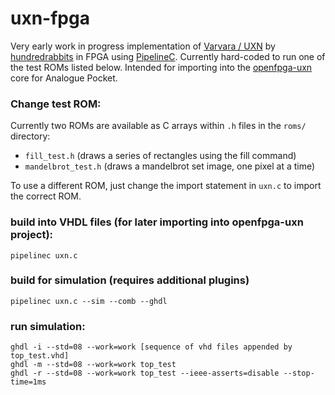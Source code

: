 # uxn-fpga
Very early work in progress implementation of [Varvara / UXN](https://100r.co/site/uxn.html) by [hundredrabbits](https://100r.co/site/home.html) in FPGA using [PipelineC](https://github.com/JulianKemmerer/PipelineC). Currently hard-coded to run one of the test ROMs listed below. Intended for importing into the [openfpga-uxn](https://github.com/tsalvo/openfpga-uxn) core for Analogue Pocket.

### Change test ROM:
Currently two ROMs are available as C arrays within `.h` files in the `roms/` directory:
- `fill_test.h` (draws a series of rectangles using the fill command)
- `mandelbrot_test.h` (draws a mandelbrot set image, one pixel at a time)

To use a different ROM, just change the import statement in `uxn.c` to import the correct ROM.

### build into VHDL files (for later importing into openfpga-uxn project):
```
pipelinec uxn.c
```

### build for simulation (requires additional plugins)
```
pipelinec uxn.c --sim --comb --ghdl
```

### run simulation:
```
ghdl -i --std=08 --work=work [sequence of vhd files appended by top_test.vhd]
ghdl -m --std=08 --work=work top_test
ghdl -r --std=08 --work=work top_test --ieee-asserts=disable --stop-time=1ms
```
